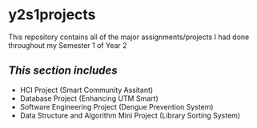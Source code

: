 # y2s1projects
This repository contains all of the major assignments/projects I had done throughout my Semester 1 of Year 2

## <i>This section includes</i>
* HCI Project (Smart Community Assitant)
* Database Project (Enhancing UTM Smart)
* Software Engineering Project (Dengue Prevention System)
* Data Structure and Algorithm Mini Project (Library Sorting System)

